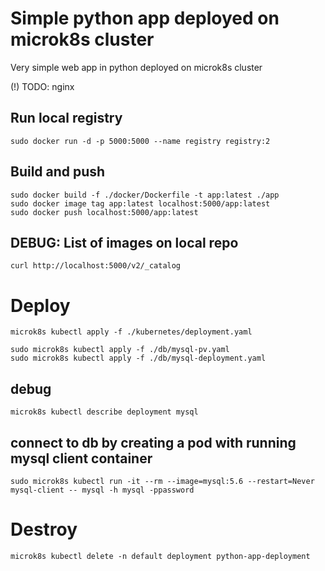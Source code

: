 # Simple python app deployed on microk8s cluster
Very simple web app in python deployed on microk8s cluster

(!) TODO: nginx


## Run local registry

```
sudo docker run -d -p 5000:5000 --name registry registry:2

```

## Build and push
```
sudo docker build -f ./docker/Dockerfile -t app:latest ./app
sudo docker image tag app:latest localhost:5000/app:latest
sudo docker push localhost:5000/app:latest

```

## DEBUG: List of images on local repo
```
curl http://localhost:5000/v2/_catalog
```

# Deploy

```
microk8s kubectl apply -f ./kubernetes/deployment.yaml
```


```
sudo microk8s kubectl apply -f ./db/mysql-pv.yaml
sudo microk8s kubectl apply -f ./db/mysql-deployment.yaml
```

## debug

```
microk8s kubectl describe deployment mysql
```

## connect to db by creating a pod with running mysql client container
```
sudo microk8s kubectl run -it --rm --image=mysql:5.6 --restart=Never mysql-client -- mysql -h mysql -ppassword
```


# Destroy
```
microk8s kubectl delete -n default deployment python-app-deployment
```
